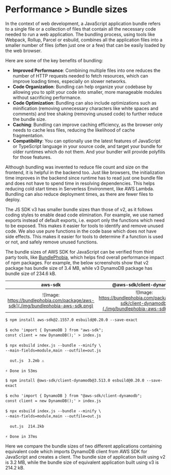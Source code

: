 # Performance > Bundle sizes

In the context of web development, a JavaScript application bundle refers to a single file or a collection of files that contain all the necessary code needed to run a web application. The bundling process, using tools like Webpack, Rollup, Parcel or esbuild, combines all the application files into a smaller number of files (often just one or a few) that can be easily loaded by the web browser.

Here are some of the key benefits of bundling:

- **Improved Performance**: Combining multiple files into one reduces the number of HTTP requests needed to fetch resources, which can improve loading times, especially on slower networks.
- **Code Organization**: Bundling can help organize your codebase by allowing you to split your code into smaller, more manageable modules without sacrificing performance.
- **Code Optimization**: Bundling can also include optimizations such as minification (removing unnecessary characters like white spaces and comments) and tree shaking (removing unused code) to further reduce the bundle size.
- **Caching**: Bundling can improve caching efficiency, as the browser only needs to cache less files, reducing the likelihood of cache fragmentation.
- **Compatibility**: You can optionally use the latest features of JavaScript or TypeScript language in your source code, and target your bundle for older runtimes which do not them. And your bundler will provide polyfills for those features.

Although bundling was invented to reduce file count and size on the frontend, it is helpful in the backend too. Just like browsers, the initialization time improves in the backend since runtime has to read just one bundle file and does not have to spend time in resolving dependencies. This helps reducing cold start times in Serverless Environment, like AWS Lambda. Bundling can also reduce deployment times, as there are fewer files to deploy.

The JS SDK v3 has smaller bundle sizes than those of v2, as it follows coding styles to enable dead code elimination. For example, we use named exports instead of default exports, i.e. export only the functions which need to be exposed. This makes it easier for tools to identify and remove unused code. We also use pure functions in the code base which does not have side effects. This makes it easier for tools to determine if a function is used or not, and safely remove unused functions.

The bundle sizes of AWS SDK for JavaScript can be verified from third party tools, like [BundlePhobia](https://bundlephobia.com/), which helps find overall performance impact of npm packages. For example, the below screenshots show that v2 package has bundle size of 3.4 MB, while v3 DynamoDB package has bundle size of 234.6 kB.

<!-- prettier-ignore-start -->
aws-sdk             |  @aws-sdk/client-dynamodb
:-------------------------:|:-------------------------:
![Image: https://bundlephobia.com/package/aws-sdk](./img/bundlephobia-aws-sdk.png)  |   ![Image: https://bundlephobia.com/package/@aws-sdk/client-dynamodb](./img/bundlephobia-aws-sdk-v3.png)
<!-- prettier-ignore-end -->

```console
$ npm install aws-sdk@2.1557.0 esbuild@0.20.0 --save-exact

$ echo 'import { DynamoDB } from "aws-sdk";
const client = new DynamoDB();' > index.js

$ npx esbuild index.js --bundle --minify \
--main-fields=module,main --outfile=out.js

  out.js  3.2mb ⚠️

⚡ Done in 53ms
```

```console
$ npm install @aws-sdk/client-dynamodb@3.513.0 esbuild@0.20.0 --save-exact

$ echo 'import { DynamoDB } from "@aws-sdk/client-dynamodb";
const client = new DynamoDB();' > index.js

$ npx esbuild index.js --bundle --minify \
--main-fields=module,main --outfile=out.js

  out.js  214.2kb

⚡ Done in 37ms
```

Here we compare the bundle sizes of two different applications containing equivalent code which imports DynamoDB client from AWS SDK for JavaScript and creates a client. The bundle size of application built using v2 is 3.2 MB, while the bundle size of equivalent application built using v3 is 214.2 kB.
